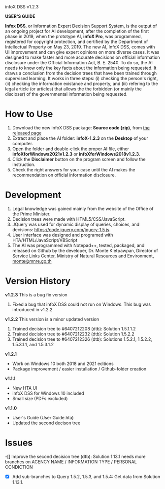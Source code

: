 <div id="g"></div>infoX DSS v1.2.3

**USER'S GUIDE**

**Infox DSS**, or Information Expert Decision Support System, is the output of an ongoing project for AI development, after the completion of the first phase in 2019, when the prototype AI, **infoX Pro**, was programmed, registered for copyright protection, and certified by the Department of Intellectual Property on May 23, 2019. The new AI, InfoX DSS, comes with UI improvement and can give expert opinions on more diverse cases. It was designed to make faster and more accurate decisions on official information disclosure under the Official Information Act, B. E. 2540. To do so, the AI needs to know only the key facts about the information being requested. It draws a conclusion from the decision trees that have been trained through supervised learning. It works in three steps: (i) checking the person's right, (ii) checking the information existance and property, and (iii) refering to the legal article (or articles) that allows the the forbidden (or mainly the discloser) of the governmental information being requested.

# How to Use
1. Download the new infoX DSS package: **Source code (zip)**, from <a href="https://github.com/Kietpawpan/infoX/releases">the released page</a>
2. Extract and place the AI folder: **infoX-1.2.3** on the **Desktop** of your computer.
3. Open the folder and double-click the proper AI file, either **infoXforWindows2021v1.2.3** or **infoXforWindows2018v1.2.3**. 
4. Click the **Disclaimer** button on the program screen and follow the instruction.
5. Check the right answers for your case until the AI makes the recommendation on official information disclosure. 

# Development
1. Legal knowledge was gained mainly from the website of the Office of the Prime Minister.
2. Decision trees were made with HTML5/CSS/JavaScript. 
3. JQuery was used for dynamic display of queries, choices, and decisions: https://code.jquery.com/jquery-1.5.js. 
4. User interface was designed and programed with HTA/HTML/JavaScript/VBScript
5. The AI was programmed with Notepad++, tested, packaged, and released on Github by the developer, Dr. Monte Kietpawpan, Director of Service Links Center, Ministry of Natural Resources and Environment, monte@mnre.go.th

# Version History 
**v1.2.3**
This is a bug fix version
1. Fixed a bug that infoX DSS could not run on Windows. This bug was introduced in v1.2.2
 
**v1.2.2**
This version is a minor updated version
1. Trained decision tree to #6407212208 (dtb): Solution 1.5.1.1.2
2. Trained decision tree to #6407212232 (dtb): Solution 1.5.2.2
3. Trained decision tree to #6407212326 (dtb): Solutions 1.5.2.1, 1.5.2.2, 1.5.3.1.1, and 1.5.3.1.2

**v1.2.1**
- Work on Windows 10 both 2018 and 2021 editions 
- Package improvement / easier installation / Github-folder creation 

**v1.1.1**
- New HTA UI
- infoX DSS for Windows 10 included
- Small size (PDFs excluded)

**v1.1.0**
- User's Guide (User Guide.hta)
- Updated the second decison tree

# Issues
-[] Improve the second decision tree (dtb): Solution 1.13.1 needs more branches on AGENCY NAME / INFORMATION TYPE / PERSONAL CONDICTION 
- [x] Add sub-branches to Query 1.5.2, 1.5.3, and 1.5.4: Get data from Solution 1.13.1.
